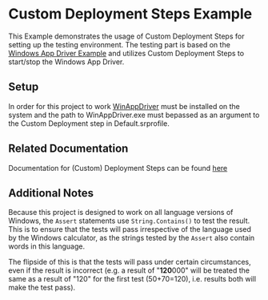 # Custom Deployment Steps Example

This Example demonstrates the usage of Custom Deployment Steps for setting up the testing environment.
The testing part is based on the [Windows App Driver Example](https://github.com/techtalk/SpecFlow.Plus.Examples/tree/master/WindowsAppDriver)
and utilizes Custom Deployment Steps to start/stop the Windows App Driver.

## Setup

In order for this project to work [WinAppDriver](https://github.com/Microsoft/WinAppDriver/releases) must be installed on the system and
the path to WinAppDriver.exe must bepassed as an argument to the Custom Deployment step in Default.srprofile.

## Related Documentation

Documentation for (Custom) Deployment Steps can be found [here](http://specflow.org/plus/documentation/SpecFlowPlus-Runner-Profiles/#DeploymentTransformation)

## Additional Notes
Because this project is designed to work on all language versions of Windows, the `Assert` statements use `String.Contains()` to test the result. This is to ensure that the tests will pass irrespective of the language used by the Windows calculator, as the strings tested by the `Assert` also contain words in this language.

The flipside of this is that the tests will pass under certain circumstances, even if the result is incorrect (e.g. a result of "**120**000" will be treated the same as a result of "120" for the first test (50+70=120), i.e. results both will make the test pass).
